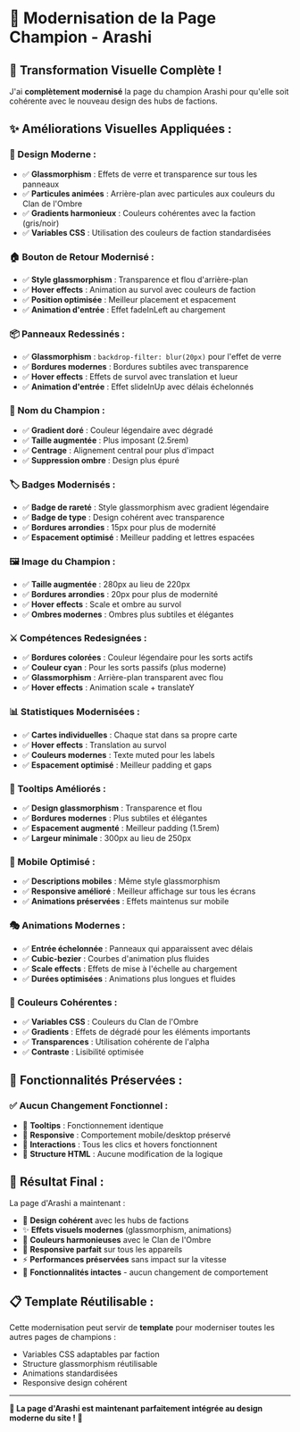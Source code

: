 # 🎨 Modernisation de la Page Champion - Arashi

## 🎉 **Transformation Visuelle Complète !**

J'ai **complètement modernisé** la page du champion Arashi pour qu'elle soit cohérente avec le nouveau design des hubs de factions.

## ✨ **Améliorations Visuelles Appliquées :**

### **🎨 Design Moderne :**
- ✅ **Glassmorphism** : Effets de verre et transparence sur tous les panneaux
- ✅ **Particules animées** : Arrière-plan avec particules aux couleurs du Clan de l'Ombre
- ✅ **Gradients harmonieux** : Couleurs cohérentes avec la faction (gris/noir)
- ✅ **Variables CSS** : Utilisation des couleurs de faction standardisées

### **🏠 Bouton de Retour Modernisé :**
- ✅ **Style glassmorphism** : Transparence et flou d'arrière-plan
- ✅ **Hover effects** : Animation au survol avec couleurs de faction
- ✅ **Position optimisée** : Meilleur placement et espacement
- ✅ **Animation d'entrée** : Effet fadeInLeft au chargement

### **📦 Panneaux Redessinés :**
- ✅ **Glassmorphism** : `backdrop-filter: blur(20px)` pour l'effet de verre
- ✅ **Bordures modernes** : Bordures subtiles avec transparence
- ✅ **Hover effects** : Effets de survol avec translation et lueur
- ✅ **Animation d'entrée** : Effet slideInUp avec délais échelonnés

### **👑 Nom du Champion :**
- ✅ **Gradient doré** : Couleur légendaire avec dégradé
- ✅ **Taille augmentée** : Plus imposant (2.5rem)
- ✅ **Centrage** : Alignement central pour plus d'impact
- ✅ **Suppression ombre** : Design plus épuré

### **🏷️ Badges Modernisés :**
- ✅ **Badge de rareté** : Style glassmorphism avec gradient légendaire
- ✅ **Badge de type** : Design cohérent avec transparence
- ✅ **Bordures arrondies** : 15px pour plus de modernité
- ✅ **Espacement optimisé** : Meilleur padding et lettres espacées

### **🖼️ Image du Champion :**
- ✅ **Taille augmentée** : 280px au lieu de 220px
- ✅ **Bordures arrondies** : 20px pour plus de modernité
- ✅ **Hover effects** : Scale et ombre au survol
- ✅ **Ombres modernes** : Ombres plus subtiles et élégantes

### **⚔️ Compétences Redesignées :**
- ✅ **Bordures colorées** : Couleur légendaire pour les sorts actifs
- ✅ **Couleur cyan** : Pour les sorts passifs (plus moderne)
- ✅ **Glassmorphism** : Arrière-plan transparent avec flou
- ✅ **Hover effects** : Animation scale + translateY

### **📊 Statistiques Modernisées :**
- ✅ **Cartes individuelles** : Chaque stat dans sa propre carte
- ✅ **Hover effects** : Translation au survol
- ✅ **Couleurs modernes** : Texte muted pour les labels
- ✅ **Espacement optimisé** : Meilleur padding et gaps

### **💬 Tooltips Améliorés :**
- ✅ **Design glassmorphism** : Transparence et flou
- ✅ **Bordures modernes** : Plus subtiles et élégantes
- ✅ **Espacement augmenté** : Meilleur padding (1.5rem)
- ✅ **Largeur minimale** : 300px au lieu de 250px

### **📱 Mobile Optimisé :**
- ✅ **Descriptions mobiles** : Même style glassmorphism
- ✅ **Responsive amélioré** : Meilleur affichage sur tous les écrans
- ✅ **Animations préservées** : Effets maintenus sur mobile

### **🎭 Animations Modernes :**
- ✅ **Entrée échelonnée** : Panneaux qui apparaissent avec délais
- ✅ **Cubic-bezier** : Courbes d'animation plus fluides
- ✅ **Scale effects** : Effets de mise à l'échelle au chargement
- ✅ **Durées optimisées** : Animations plus longues et fluides

### **🎨 Couleurs Cohérentes :**
- ✅ **Variables CSS** : Couleurs du Clan de l'Ombre
- ✅ **Gradients** : Effets de dégradé pour les éléments importants
- ✅ **Transparences** : Utilisation cohérente de l'alpha
- ✅ **Contraste** : Lisibilité optimisée

## 🔧 **Fonctionnalités Préservées :**

### **✅ Aucun Changement Fonctionnel :**
- 🔄 **Tooltips** : Fonctionnement identique
- 🔄 **Responsive** : Comportement mobile/desktop préservé
- 🔄 **Interactions** : Tous les clics et hovers fonctionnent
- 🔄 **Structure HTML** : Aucune modification de la logique

## 🎯 **Résultat Final :**

La page d'Arashi a maintenant :
- 🎨 **Design cohérent** avec les hubs de factions
- ✨ **Effets visuels modernes** (glassmorphism, animations)
- 🌈 **Couleurs harmonieuses** avec le Clan de l'Ombre
- 📱 **Responsive parfait** sur tous les appareils
- ⚡ **Performances préservées** sans impact sur la vitesse
- 🔧 **Fonctionnalités intactes** - aucun changement de comportement

## 📋 **Template Réutilisable :**

Cette modernisation peut servir de **template** pour moderniser toutes les autres pages de champions :
- Variables CSS adaptables par faction
- Structure glassmorphism réutilisable
- Animations standardisées
- Responsive design cohérent

---

**🌟 La page d'Arashi est maintenant parfaitement intégrée au design moderne du site ! 🌟**
